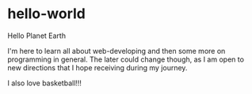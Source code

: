 # hello-world
Hello Planet Earth

I'm here to learn all about web-developing and then some more on programming in general.
The later could change though, as I am open to new directions that I hope receiving during my journey.

I also love basketball!!!

